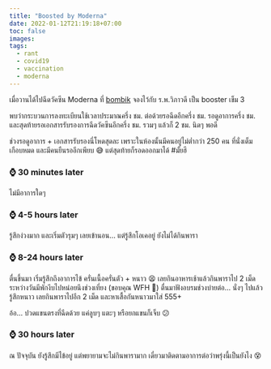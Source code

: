 ```yaml
---
title: "Boosted by Moderna"
date: 2022-01-12T21:19:18+07:00
toc: false
images:
tags:
  - rant
  - covid19
  - vaccination
  - moderna
---
```


เมื่อวานได้ไปฉีดวัคซีน Moderna ที่ [bombik](https://bombik.com/) จองไว้กับ ร.พ.วิภาวดี เป็น booster เข็ม 3

พบว่ากระบวนการลงทะเบียนใช้เวลาประมาณครึ่ง ชม. ต่อด้วยรอฉีดอีกครึ่ง ชม. รอดูอาการครึ่ง ชม. และสุดท้ายรอเอกสารรับรองการฉีดวัคซีนอีกครึ่ง ชม. รวมๆ แล้วก็ 2 ชม. นิดๆ พอดี

ช่วงรอดูอาการ + เอกสารรับรองนี่โหดสุดละ เพราะในห้องนั้นมีคนอยู่ไม่ต่ำกว่า 250 คน ที่นั่งเต็มเกือบหมด และมีคนยืนรออีกเพียบ 😅 แต่สุดท้ายก็รอดออกมาได้ #มั้ยฮึ

### ⌚ 30 minutes later

ไม่มีอาการใดๆ

### ⌚ 4-5 hours later

รู้สึกง่วงมาก และเริ่มตัวรุมๆ เลยเข้านอน... แต่รู้สึกโอเคอยู่ ยังไม่ได้กินพารา

### ⌚ 8-24 hours later

ตื่นขึ้นมา เริ่มรู้สึกถึงอาการไข้ ครั่นเนื้อครั่นตัว + หนาว 😫 เลยกินอาหารเช้าแล้วกินพาราไป 2 เม็ด ระหว่างวันมีพักงีบไปหน่อยนึงช่วงเที่ยง (ขอบคุณ WFH 🎉) ตื่นมาฟังอบรมช่วงบ่ายต่อ... นั่งๆ ไปแล้วรู้สึกหนาว เลยกินพาราไปอีก 2 เม็ด และหาเสื้อกันหนาวมาใส่ 555+

อ้อ... ปวดแขนตรงที่ฉีดด้วย แค่ลูบๆ แตะๆ หรือยกแขนก็เจ็บ 😕

### ⌚ 30 hours later

ณ ปัจจุบัน ยังรู้สึกมีไข้อยู่ แต่พยายามจะไม่กินพารามาก เดี๋ยวมาติดตามอาการต่อว่าพรุ่งนี้เป็นยังไง 😵
